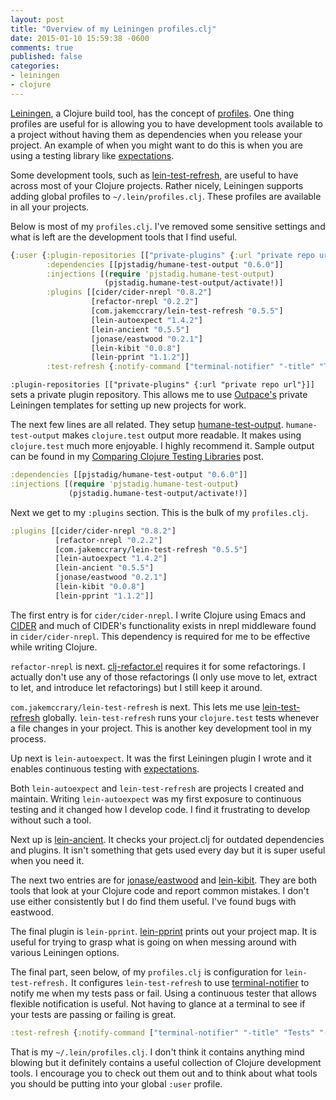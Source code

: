 ```yaml
---
layout: post
title: "Overview of my Leiningen profiles.clj"
date: 2015-01-10 15:59:38 -0600
comments: true
published: false
categories: 
- leiningen
- clojure
---
```


[Leiningen](https://github.com/technomancy/leiningen), a Clojure build
tool, has the concept of
[profiles](https://github.com/technomancy/leiningen/blob/master/doc/PROFILES.md).
One thing profiles are useful for is allowing you to have development
tools available to a project without having them as dependencies when
you release your project. An example of when you might want to do this
is when you are using a testing library like
[expectations](https://github.com/jaycfields/expectations).

Some development tools, such as
[lein-test-refresh](https://github.com/jakemcc/lein-test-refresh), are
useful to have across most of your Clojure projects. Rather nicely,
Leiningen supports adding global profiles to `~/.lein/profiles.clj`.
These profiles are available in all your projects.

Below is most of my `profiles.clj`. I've removed some sensitive
settings and what is left are the development tools that I find
useful.

``` clojure Entire :user profile
{:user {:plugin-repositories [["private-plugins" {:url "private repo url"}]]
        :dependencies [[pjstadig/humane-test-output "0.6.0"]]
        :injections [(require 'pjstadig.humane-test-output)
                     (pjstadig.humane-test-output/activate!)]
        :plugins [[cider/cider-nrepl "0.8.2"]
                  [refactor-nrepl "0.2.2"]
                  [com.jakemccrary/lein-test-refresh "0.5.5"]
                  [lein-autoexpect "1.4.2"]
                  [lein-ancient "0.5.5"]
                  [jonase/eastwood "0.2.1"]
                  [lein-kibit "0.0.8"]
                  [lein-pprint "1.1.2"]]
        :test-refresh {:notify-command ["terminal-notifier" "-title" "Tests" "-message"]}}}
```

`:plugin-repositories [["private-plugins" {:url "private repo url"}]]`
sets a private plugin repository. This allows me to use
[Outpace's](http://outpace.com/) private Leiningen templates for
setting up new projects for work.

The next few lines are all related. They setup
[humane-test-output](https://github.com/pjstadig/humane-test-output).
`humane-test-output` makes `clojure.test` output more readable. It
makes using `clojure.test` much more enjoyable. I highly recommend it.
Sample output can be found in my
[Comparing Clojure Testing Libraries](/blog/2014/06/22/comparing-clojure-testing-libraries-output/)
post.

``` clojure humane-test-output setup in the :user profile
:dependencies [[pjstadig/humane-test-output "0.6.0"]]
:injections [(require 'pjstadig.humane-test-output)
             (pjstadig.humane-test-output/activate!)]
```

Next we get to my `:plugins` section. This is the bulk of
my `profiles.clj`.

``` clojure :plugins section of my :user profile
:plugins [[cider/cider-nrepl "0.8.2"]
          [refactor-nrepl "0.2.2"]
          [com.jakemccrary/lein-test-refresh "0.5.5"]
          [lein-autoexpect "1.4.2"]
          [lein-ancient "0.5.5"]
          [jonase/eastwood "0.2.1"]
          [lein-kibit "0.0.8"]
          [lein-pprint "1.1.2"]]
```

The first entry is for `cider/cider-nrepl`. I write Clojure using
Emacs and [CIDER](https://github.com/clojure-emacs/cider) and much of
CIDER's functionality exists in nrepl middleware found in
`cider/cider-nrepl`. This dependency is required for me to be
effective while writing Clojure.

`refactor-nrepl` is next.
[clj-refactor.el](https://github.com/clojure-emacs/clj-refactor.el)
requires it for some refactorings. I actually don't use any of those
refactorings (I only use move to let, extract to let, and
introduce let refactorings) but I still keep it around.

`com.jakemccrary/lein-test-refresh` is next. This lets me use
[lein-test-refresh](https://github.com/jakemcc/lein-test-refresh)
globally. `lein-test-refresh` runs your `clojure.test` tests whenever
a file changes in your project. This is another key development tool
in my process.

Up next is `lein-autoexpect`. It was the first Leiningen plugin I
wrote and it enables continuous testing with
[expectations](https://github.com/jaycfields/expectations).

Both `lein-autoexpect` and `lein-test-refresh` are projects I created
and maintain. Writing `lein-autoexpect` was my first
exposure to continuous testing and it changed how I develop code. I
find it frustrating to develop without such a tool.

Next up is [lein-ancient](https://github.com/xsc/lein-ancient). It
checks your project.clj for outdated dependencies and plugins. It
isn't something that gets used every day but it is super useful when
you need it.

The next two entries are for
[jonase/eastwood](https://github.com/jonase/eastwood) and
[lein-kibit](https://github.com/jonase/kibit). They are both tools
that look at your Clojure code and report common mistakes. I don't use
either consistently but I do find them useful. I've found bugs with eastwood.

The final plugin is `lein-pprint`.
[lein-pprint](https://github.com/technomancy/leiningen/tree/master/lein-pprint)
prints out your project map. It is useful for trying to grasp what is
going on when messing around with various Leiningen options.

The final part, seen below, of my `profiles.clj` is configuration for
`lein-test-refresh.` It configures `lein-test-refresh` to use
[terminal-notifier](https://github.com/alloy/terminal-notifier) to
notify me when my tests pass or fail. Using a continuous tester that
allows flexible notification is useful. Not having to glance at a
terminal to see if your tests are passing or failing is great.

``` clojure
:test-refresh {:notify-command ["terminal-notifier" "-title" "Tests" "-message"]}
```

That is my `~/.lein/profiles.clj`. I don't think it contains anything
mind blowing but it definitely contains a useful collection of Clojure
development tools. I encourage you to check out them out and to think
about what tools you should be putting into your global `:user`
profile.
